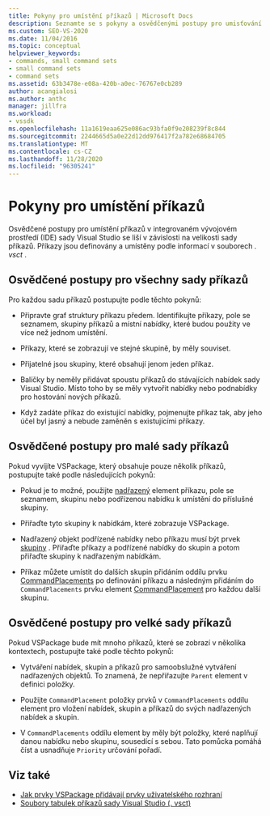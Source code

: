 ```yaml
---
title: Pokyny pro umístění příkazů | Microsoft Docs
description: Seznamte se s pokyny a osvědčenými postupy pro umisťování příkazů v integrovaném vývojovém prostředí (IDE) sady Visual Studio.
ms.custom: SEO-VS-2020
ms.date: 11/04/2016
ms.topic: conceptual
helpviewer_keywords:
- commands, small command sets
- small command sets
- command sets
ms.assetid: 63b3478e-e08a-420b-a0ec-76767e0cb289
author: acangialosi
ms.author: anthc
manager: jillfra
ms.workload:
- vssdk
ms.openlocfilehash: 11a1619eaa625e086ac93bfa0f9e208239f8c844
ms.sourcegitcommit: 2244665d5a0e22d12dd976417f2a782e68684705
ms.translationtype: MT
ms.contentlocale: cs-CZ
ms.lasthandoff: 11/28/2020
ms.locfileid: "96305241"
---
```

# <a name="command-placement-guidelines"></a>Pokyny pro umístění příkazů
Osvědčené postupy pro umístění příkazů v integrovaném vývojovém prostředí (IDE) sady Visual Studio se liší v závislosti na velikosti sady příkazů. Příkazy jsou definovány a umístěny podle informací v souborech *. vsct* .

## <a name="best-practices-for-all-command-sets"></a>Osvědčené postupy pro všechny sady příkazů
 Pro každou sadu příkazů postupujte podle těchto pokynů:

- Připravte graf struktury příkazu předem. Identifikujte příkazy, pole se seznamem, skupiny příkazů a místní nabídky, které budou použity ve více než jednom umístění.

- Příkazy, které se zobrazují ve stejné skupině, by měly souviset.

- Přijatelné jsou skupiny, které obsahují jenom jeden příkaz.

- Balíčky by neměly přidávat spoustu příkazů do stávajících nabídek sady Visual Studio. Místo toho by se měly vytvořit nabídky nebo podnabídky pro hostování nových příkazů.

- Když zadáte příkaz do existující nabídky, pojmenujte příkaz tak, aby jeho účel byl jasný a nebude zaměněn s existujícími příkazy.

## <a name="best-practices-for-small-command-sets"></a>Osvědčené postupy pro malé sady příkazů
 Pokud vyvíjíte VSPackage, který obsahuje pouze několik příkazů, postupujte také podle následujících pokynů:

- Pokud je to možné, použijte [nadřazený](../../extensibility/parent-element.md) element příkazu, pole se seznamem, skupinu nebo podřízenou nabídku k umístění do příslušné skupiny.

- Přiřaďte tyto skupiny k nabídkám, které zobrazuje VSPackage.

- Nadřazený objekt podřízené nabídky nebo příkazu musí být prvek [skupiny](../../extensibility/group-element.md) . Přiřaďte příkazy a podřízené nabídky do skupin a potom přiřaďte skupiny k nadřazeným nabídkám.

- Příkaz můžete umístit do dalších skupin přidáním oddílu prvku [CommandPlacements](../../extensibility/commandplacements-element.md) po definování příkazu a následným přidáním do `CommandPlacements` prvku element [CommandPlacement](../../extensibility/commandplacement-element.md) pro každou další skupinu.

## <a name="best-practices-for-large-command-sets"></a>Osvědčené postupy pro velké sady příkazů
 Pokud VSPackage bude mít mnoho příkazů, které se zobrazí v několika kontextech, postupujte také podle těchto pokynů:

- Vytváření nabídek, skupin a příkazů pro samoobslužné vytváření nadřazených objektů. To znamená, že nepřiřazujte `Parent` element v definici položky.

- Použijte `CommandPlacement` položky prvků v `CommandPlacements` oddílu element pro vložení nabídek, skupin a příkazů do svých nadřazených nabídek a skupin.

- V `CommandPlacements` oddílu element by měly být položky, které naplňují danou nabídku nebo skupinu, sousedící s sebou. Tato pomůcka pomáhá číst a usnadňuje `Priority` určování pořadí.

## <a name="see-also"></a>Viz také
- [Jak prvky VSPackage přidávají prvky uživatelského rozhraní](../../extensibility/internals/how-vspackages-add-user-interface-elements.md)
- [Soubory tabulek příkazů sady Visual Studio (. vsct)](../../extensibility/internals/visual-studio-command-table-dot-vsct-files.md)
